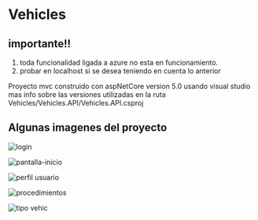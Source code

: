 # Vehicles

## importante!!
1) toda funcionalidad ligada a azure no esta en funcionamiento.
2) probar en localhost si se desea teniendo en cuenta lo anterior

Proyecto mvc construido con aspNetCore version 5.0
usando visual studio
mas info sobre las versiones utilizadas en la ruta Vehicles/Vehicles.API/Vehicles.API.csproj

## Algunas imagenes del proyecto

![login](https://github.com/JuanFTamayo/Vehicles/assets/88947668/be046380-3772-4a28-978a-10913d652e1b)

![pantalla-inicio](https://github.com/JuanFTamayo/Vehicles/assets/88947668/ae8a7f60-6060-49dd-86dc-f8d871545df7)

![perfil usuario](https://github.com/JuanFTamayo/Vehicles/assets/88947668/f442492b-ec7f-45ac-8142-915e7659fb0b)

![procedimientos](https://github.com/JuanFTamayo/Vehicles/assets/88947668/5bad1d21-5ca7-409c-a4da-50ee313544fa)

![tipo vehic](https://github.com/JuanFTamayo/Vehicles/assets/88947668/bb8e6059-0f68-4f3d-8c3b-61bdb866f968)
